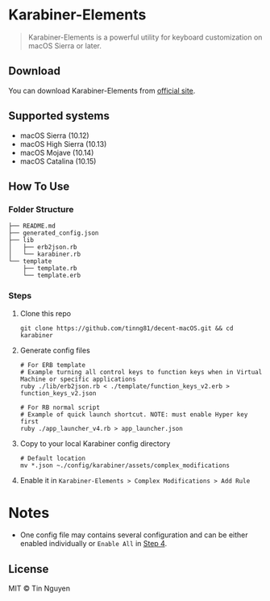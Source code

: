 # Karabiner-Elements

> Karabiner-Elements is a powerful utility for keyboard customization on macOS Sierra or later.

## Download

You can download Karabiner-Elements from [official site](https://karabiner-elements.pqrs.org/).

## Supported systems

- macOS Sierra (10.12)
- macOS High Sierra (10.13)
- macOS Mojave (10.14)
- macOS Catalina (10.15)



## How To Use

### Folder Structure

```shell
├── README.md
├── generated_config.json
├── lib
│   ├── erb2json.rb
│   └── karabiner.rb
└── template
    ├── template.rb
    └── template.erb
```

### Steps

1. Clone this repo
   
   ```shell
   git clone https://github.com/tinng81/decent-macOS.git && cd karabiner
   ```
2. Generate config files
   
   ```shell
   # For ERB template
   # Example turning all control keys to function keys when in Virtual Machine or specific applications
   ruby ./lib/erb2json.rb < ./template/function_keys_v2.erb > function_keys_v2.json
   
   # For RB normal script
   # Example of quick launch shortcut. NOTE: must enable Hyper key first
   ruby ./app_launcher_v4.rb > app_launcher.json
   ```
3. Copy to your local Karabiner config directory
   
   ```shell
   # Default location
   mv *.json ~./config/karabiner/assets/complex_modifications
   ```
4. Enable it in `Karabiner-Elements > Complex Modifications > Add Rule`



# Notes

- One config file may contains several configuration and can be either enabled individually or `Enable All` in [Step 4](###Steps).


## License

MIT © Tin Nguyen
